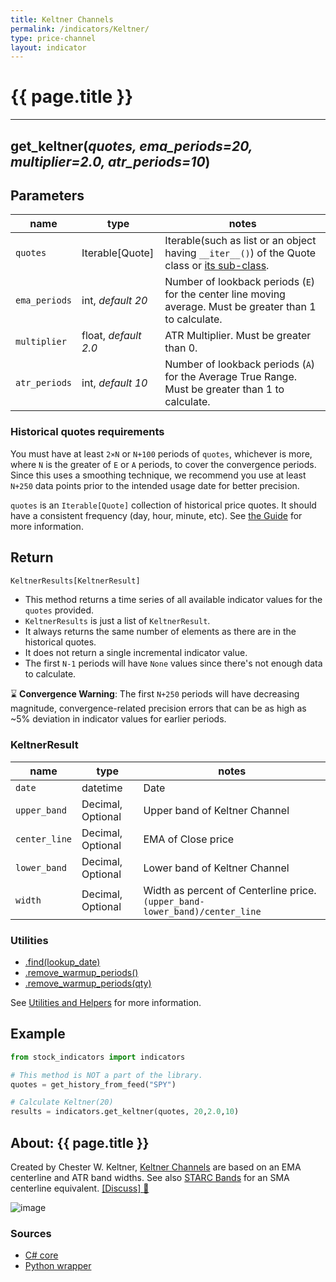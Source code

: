 ```yaml
---
title: Keltner Channels
permalink: /indicators/Keltner/
type: price-channel
layout: indicator
---
```


# {{ page.title }}
<hr>

## **get_keltner**(*quotes, ema_periods=20, multiplier=2.0, atr_periods=10*)

## Parameters

| name | type | notes
| -- |-- |--
| `quotes` | Iterable[Quote] | Iterable(such as list or an object having `__iter__()`) of the Quote class or [its sub-class]({{site.baseurl}}/guide/#using-custom-quote-classes).
| `ema_periods` | int, *default 20* | Number of lookback periods (`E`) for the center line moving average.  Must be greater than 1 to calculate.
| `multiplier` | float, *default 2.0* | ATR Multiplier. Must be greater than 0.
| `atr_periods` | int, *default 10* | Number of lookback periods (`A`) for the Average True Range.  Must be greater than 1 to calculate.

### Historical quotes requirements

You must have at least `2×N` or `N+100` periods of `quotes`, whichever is more, where `N` is the greater of `E` or `A` periods, to cover the convergence periods.  Since this uses a smoothing technique, we recommend you use at least `N+250` data points prior to the intended usage date for better precision.

`quotes` is an `Iterable[Quote]` collection of historical price quotes.  It should have a consistent frequency (day, hour, minute, etc).  See [the Guide]({{site.baseurl}}/guide/#historical-quotes) for more information.

## Return

```python
KeltnerResults[KeltnerResult]
```

- This method returns a time series of all available indicator values for the `quotes` provided.
- `KeltnerResults` is just a list of `KeltnerResult`.
- It always returns the same number of elements as there are in the historical quotes.
- It does not return a single incremental indicator value.
- The first `N-1` periods will have `None` values since there's not enough data to calculate.

:hourglass: **Convergence Warning**: The first `N+250` periods will have decreasing magnitude, convergence-related precision errors that can be as high as ~5% deviation in indicator values for earlier periods.

### KeltnerResult

| name | type | notes
| -- |-- |--
| `date` | datetime | Date
| `upper_band` | Decimal, Optional | Upper band of Keltner Channel
| `center_line` | Decimal, Optional | EMA of Close price
| `lower_band` | Decimal, Optional | Lower band of Keltner Channel
| `width` | Decimal, Optional | Width as percent of Centerline price.  `(upper_band-lower_band)/center_line`

### Utilities

- [.find(lookup_date)]({{site.baseurl}}/utilities#find-indicator-result-by-date)
- [.remove_warmup_periods()]({{site.baseurl}}/utilities#remove-warmup-periods)
- [.remove_warmup_periods(qty)]({{site.baseurl}}/utilities#remove-warmup-periods)

See [Utilities and Helpers]({{site.baseurl}}/utilities#utilities-for-indicator-results) for more information.

## Example

```python
from stock_indicators import indicators

# This method is NOT a part of the library.
quotes = get_history_from_feed("SPY")

# Calculate Keltner(20)
results = indicators.get_keltner(quotes, 20,2.0,10)
```

## About: {{ page.title }}

Created by Chester W. Keltner, [Keltner Channels](https://en.wikipedia.org/wiki/Keltner_channel) are based on an EMA centerline and ATR band widths.  See also [STARC Bands](../StarcBands#content) for an SMA centerline equivalent.
[[Discuss] :speech_balloon:]({{site.github.base_repository_url}}/discussions/249 "Community discussion about this indicator")

![image]({{site.charturl}}/Keltner.png)

### Sources

- [C# core]({{site.base_sourceurl}}/e-k/Keltner/Keltner.cs)
- [Python wrapper]({{site.sourceurl}}/keltner.py)
